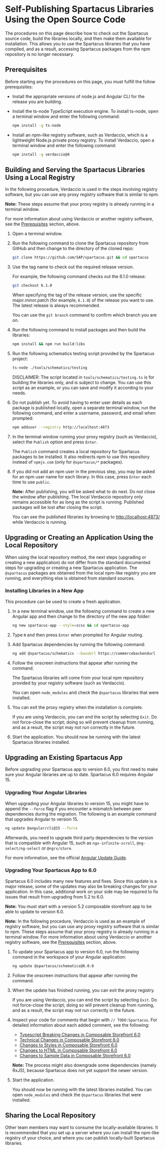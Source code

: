 # Self-Publishing Spartacus Libraries Using the Open Source Code

The procedures on this page describe how to check out the Spartacus source code, build the libraries locally, and then make them available for installation. This allows you to use the Spartacus libraries that you have compiled, and as a result, accessing Spartacus packages from the npm repository is no longer necessary.

## Prerequisites

Before starting any the procedures on this page, you must fulfill the follow prerequisites:

- Install the appropriate versions of node.js and Angular CLI for the release you are building.
- Install the ts-node TypeScript execution engine. To install ts-node, open a terminal window and enter the following command:

    ```bash
    npm install -g ts-node
    ```

- Install an npm-like registry software, such as Verdaccio, which is a lightweight Node.js private proxy registry. To install Verdaccio, open a terminal window and enter the following command:

    ```bash
    npm install -g verdaccio@4
    ```

## Building and Serving the Spartacus Libraries Using a Local Registry

In the following procedure, Verdaccio is used in the steps involving registry software, but you can use any proxy registry software that is similar to npm.

**Note:** These steps assume that your proxy registry is already running in a terminal window.

For more information about using Verdaccio or another registry software, see the [Prerequisites](#prerequisites) section, above.

1. Open a terminal window.

1. Run the following command to clone the Spartacus repository from GitHub and then change to the directory of the cloned repo:

    ```bash
    git clone https://github.com/SAP/spartacus.git && cd spartacus
    ```

1. Use the tag name to check out the required release version.

    For example, the following command checks out the 6.1.0 release:

    ```bash
    git checkout 6.1.0
    ```

    When specifying the tag of the release version, use the specific major.minor.patch (for example, `6.1.0`) of the release you want to use. The latest release is always recommended.

    You can use the `git branch` command to confirm which branch you are on.

1. Run the following command to install packages and then build the libraries:

    ```bash
    npm install && npm run build:libs
    ```

1. Run the following schematics testing script provided by the Spartacus project:

    ```bash
    ts-node ./tools/schematics/testing
    ```

    DISCLAIMER: The script located in `tools/schematics/testing.ts` is for building the libraries only, and is subject to change. You can use this script as an example, or you can save and modify it according to your needs.

1. Do not publish yet. To avoid having to enter user details as each package is published locally, open a separate terminal window, run the following command, and enter a username, password, and email when prompted:

    ```bash
    npm adduser --registry http://localhost:4873
    ```

1. In the terminal window running your proxy registry (such as Verdaccio), select the `Publish` option and press `Enter`.

    The `Publish` command creates a local repository for Spartacus packages to be installed. It also redirects npm to use this repository instead of `npmjs.com` (only for `@spartacus/*` packages).

1. If you did not add an npm user in the previous step, you may be asked for an npm user name for each library. In this case, press `Enter` each time to use `public`.

    **Note:** After publishing, you will be asked what to do next. Do not close the window after publishing. The local Verdaccio repository only remains accessible for as long as the script is running. Published packages will be lost after closing the script.

    You can see the published libraries by browsing to [http://localhost:4873/](http://localhost:4873/) while Verdaccio is running.

## Upgrading or Creating an Application Using the Local Repository

When using the local repository method, the next steps (upgrading or creating a new application) do not differ from the standard documented steps for upgrading or creating a new Spartacus application. The `@spartacus` packages are obtained from the local npm-like registry you are running, and everything else is obtained from standard sources.

### Installing Libraries in a New App

This procedure can be used to create a fresh application.

1. In a new terminal window, use the following command to create a new Angular app and then change to the directory of the new app folder:

    ```bash
    ng new spartacus-app --style=scss && cd spartacus-app
    ```

1. Type `N` and then press `Enter` when prompted for Angular routing.

1. Add Spartacus dependencies by running the following command:

    ```bash
    ng add @spartacus/schematics --baseUrl https://commercebackendurl
    ```

1. Follow the onscreen instructions that appear after running the command.

    The Spartacus libraries will come from your local npm repository provided by your registry software (such as Verdaccio).

    You can open `node_modules` and check the `@spartacus` libraries that were installed.

1. You can exit the proxy registry when the installation is complete.

    If you are using Verdaccio, you can end the script by selecting `Exit`. Do not force-close the script; doing so will prevent cleanup from running, and as a result, the script may not run correctly in the future.
1. Start the application. You should now be running with the latest Spartacus libraries installed.

## Upgrading an Existing Spartacus App

Before upgrading your Spartacus app to version 6.0, you first need to make sure your Angular libraries are up to date. Spartacus 6.0 requires Angular 15.

### Upgrading Your Angular Libraries

When upgrading your Angular libraries to version 15, you might have to append the `--force` flag if you encounter a mismatch between peer dependencies during the migration. The following is an example command that upgrades Angular to version 15.

```bash
ng update @angular/cli@15 --force
```

Afterwards, you need to upgrade third party dependencies to the version that is compatible with Angular 15, such as `ngx-infinite-scroll`, `@ng-select/ng-select` or `@ngrx/store`.

For more information, see the official [Angular Update Guide](https://update.angular.io/).

### Upgrading Your Spartacus App to 6.0

Spartacus 6.0 includes many new features and fixes. Since this update is a major release, some of the updates may also be breaking changes for your application. In this case, additional work on your side may be required to fix issues that result from upgrading from 5.2 to 6.0.

**Note:** You must start with a version 5.2 composable storefront app to be able to update to version 6.0.

**Note:** In the following procedure, Verdaccio is used as an example of registry software, but you can use any proxy registry software that is similar to npm. These steps assume that your proxy registry is already running in a terminal window. For more information about using Verdaccio or another registry software, see the [Prerequisites](#prerequisites) section, above.

1. To update your Spartacus app to version 6.0, run the following command in the workspace of your Angular application:

    ```bash
    ng update @spartacus/schematics@6.0.0
    ```

1. Follow the onscreen instructions that appear after running the command.
1. When the update has finished running, you can exit the proxy registry.

    If you are using Verdaccio, you can end the script by selecting `Exit`. Do not force-close the script; doing so will prevent cleanup from running, and as a result, the script may not run correctly in the future.
1. Inspect your code for comments that begin with `// TODO:Spartacus`. For detailed information about each added comment, see the following:

   - [Typescript Breaking Changes in Composable Storefront 6.0](https://help.sap.com/doc/typescript-breaking-changes-in-composable-storefront-60/6.0/en-US/typescript-changes-version-6.html)
   - [Technical Changes in Composable Storefront 6.0](https://help.sap.com/docs/SAP_COMMERCE_COMPOSABLE_STOREFRONT/10a8bc7f635b4e3db6f6bb7880e58a7d/93ffb557d3c14922bda14dfc8b4250b4.html?locale=en-US&version=6.0#loio93ffb557d3c14922bda14dfc8b4250b4)
   - [Changes to Styles in Composable Storefront 6.0](https://help.sap.com/docs/SAP_COMMERCE_COMPOSABLE_STOREFRONT/10a8bc7f635b4e3db6f6bb7880e58a7d/d008d0179ea141bf84fde6ec98244ae5.html?locale=en-US&version=6.0#loiod008d0179ea141bf84fde6ec98244ae5)
   - [Changes to HTML in Composable Storefront 6.0](https://help.sap.com/docs/SAP_COMMERCE_COMPOSABLE_STOREFRONT/10a8bc7f635b4e3db6f6bb7880e58a7d/f6ecd8ecdc6042dca6552c0c16448e0c.html?locale=en-US&version=6.0#loiof6ecd8ecdc6042dca6552c0c16448e0c)
   - [Changes to Sample Data in Composable Storefront 6.0](https://help.sap.com/docs/SAP_COMMERCE_COMPOSABLE_STOREFRONT/10a8bc7f635b4e3db6f6bb7880e58a7d/911c4c3a9e8c4d51a9ac4cc48cd4fda6.html?locale=en-US&version=6.0#loio911c4c3a9e8c4d51a9ac4cc48cd4fda6)

    **Note:** The process might also downgrade some dependencies (namely RxJS), because Spartacus does not yet support the newer version.

1. Start the application.

    You should now be running with the latest libraries installed. You can open `node_modules` and check the `@spartacus` libraries that were installed.

## Sharing the Local Repository

Other team members may want to consume the locally-available libraries. It is recommended that you set up a server where you can install the npm-like registry of your choice, and where you can publish locally-built Spartacus libraries.
